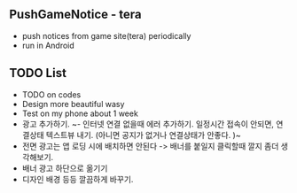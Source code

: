 ## PushGameNotice - tera
- push notices from game site(tera) periodically 
- run in Android


## TODO List
- TODO on codes
- Design more beautiful wasy
- Test on my phone about 1 week
- 광고 추가하기. 
~- 인터넷 연결 없을때 에러 추가하기. 일정시간 접속이 안되면, 연결상태 텍스트뷰 내기. (아니면 공지가 없거나 연결상태가 안좋다. )~
- 전면 광고는 앱 로딩 시에 배치하면 안된다 -> 배너를 붙일지 클릭할때 깔지 좀더 생각해보기. 
- 배너 광고 하단으로 옮기기
- 디자인 배경 등등 깔끔하게 바꾸기. 
